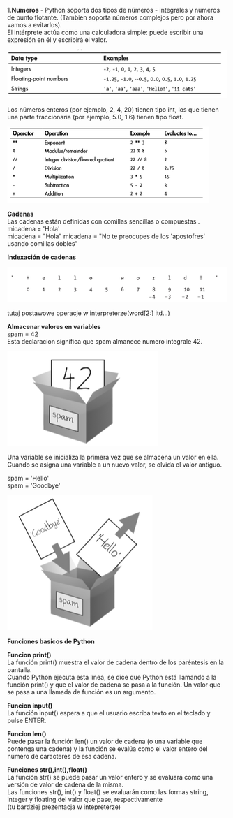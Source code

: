 ﻿1.**Numeros** -  Python soporta dos tipos de números - integrales y numeros de punto flotante. (Tambien soporta números complejos pero por ahora vamos a evitarlos).  
 El intérprete actúa como una calculadora simple: puede escribir una expresión en él y escribirá el valor. 
 
 
![](data_types.png)

 
Los números enteros (por ejemplo, 2, 4, 20) tienen tipo int, los que tienen una parte fraccionaria (por ejemplo, 5.0, 1.6) tienen tipo float.


![](arythemetical_operators.png)


**Cadenas**  
Las cadenas están definidas con comillas sencillas o compuestas  .
micadena = 'Hola'  
micadena = "Hola"
micadena = "No te preocupes de los 'apostofres' usando comillas dobles"  


**Indexación de cadenas**

![](string_indexes.png)
 

tutaj postawowe operacje w interpreterze(word[2:] itd...)



**Almacenar valores en variables**  
 spam = 42   
Esta declaracion significa que spam almanece numero integrale 42.
 

![](variable_box.png)


Una variable se inicializa la primera vez que se almacena un valor en ella. Cuando se asigna una variable a un nuevo valor, se olvida el valor antiguo.

spam = 'Hello'  
spam = 'Goodbye'  

![](variable_box_2.png)


**Funciones basicos de Python**  

**Funcion print()**  
La función print() muestra el valor de cadena dentro de los paréntesis en la pantalla.  
Cuando Python ejecuta esta línea, se dice que Python está llamando a la función print() y que el valor de cadena se pasa a la función. Un valor que se pasa a una llamada de función es un argumento.

**Funcion input()**  
La función input() espera a que el usuario escriba texto en el teclado y pulse ENTER.

**Funcion len()**  
Puede pasar la función len() un valor de cadena (o una variable que contenga una cadena) y la función se evalúa como el valor entero del número de caracteres de esa cadena.  

**Funciones str(),int(),float()**  
La función str() se puede pasar un valor entero y se evaluará como una versión de valor de cadena de la misma.  
Las funciones str(), int() y float() se evaluarán como las formas string, integer y floating del valor que pase, respectivamente  
(tu bardziej prezentacja w intepreterze)























